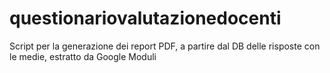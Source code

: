 # questionariovalutazionedocenti
Script per la generazione dei report PDF, a partire dal DB delle risposte con le medie, estratto da Google Moduli
